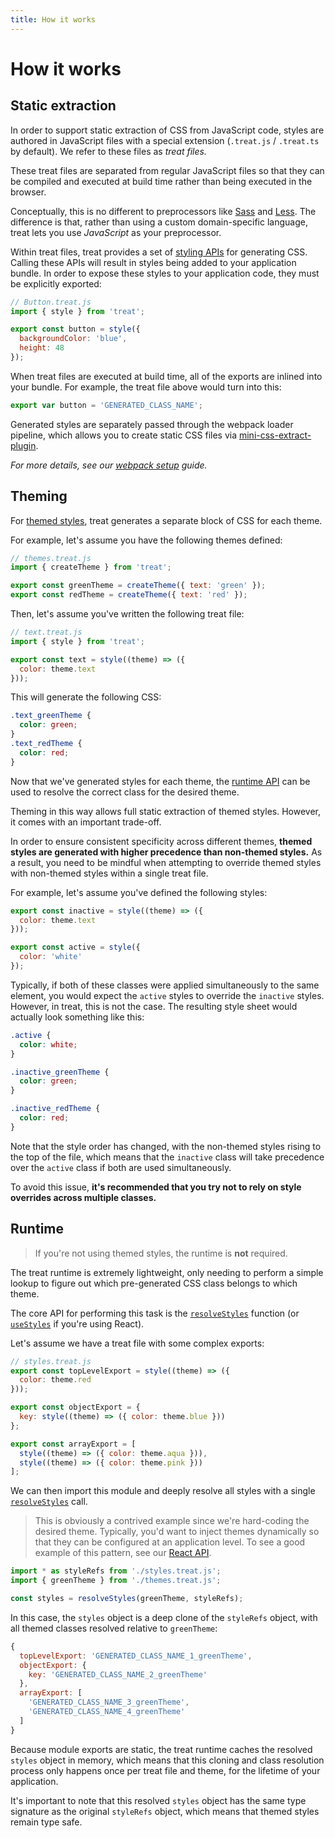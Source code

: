 ```yaml
---
title: How it works
---
```


# How it works

## Static extraction

In order to support static extraction of CSS from JavaScript code, styles are authored in JavaScript files with a special extension (`.treat.js` / `.treat.ts` by default). We refer to these files as _treat files._

These treat files are separated from regular JavaScript files so that they can be compiled and executed at build time rather than being executed in the browser.

Conceptually, this is no different to preprocessors like [Sass](https://sass-lang.com/) and [Less](http://lesscss.org/). The difference is that, rather than using a custom domain-specific language, treat lets you use _JavaScript_ as your preprocessor.

Within treat files, treat provides a set of [styling APIs](styling-api) for generating CSS. Calling these APIs will result in styles being added to your application bundle. In order to expose these styles to your application code, they must be explicitly exported:

```js
// Button.treat.js
import { style } from 'treat';

export const button = style({
  backgroundColor: 'blue',
  height: 48
});
```

When treat files are executed at build time, all of the exports are inlined into your bundle. For example, the treat file above would turn into this:

```js
export var button = 'GENERATED_CLASS_NAME';
```

Generated styles are separately passed through the webpack loader pipeline, which allows you to create static CSS files via [mini-css-extract-plugin](https://github.com/webpack-contrib/mini-css-extract-plugin).

_For more details, see our [webpack setup](setup#webpack-setup) guide._

## Theming

For [themed styles](data-types#themedstyles), treat generates a separate block of CSS for each theme.

For example, let's assume you have the following themes defined:

```js
// themes.treat.js
import { createTheme } from 'treat';

export const greenTheme = createTheme({ text: 'green' });
export const redTheme = createTheme({ text: 'red' });
```

Then, let's assume you've written the following treat file:

```js
// text.treat.js
import { style } from 'treat';

export const text = style((theme) => ({
  color: theme.text
}));
```

This will generate the following CSS:

```css
.text_greenTheme {
  color: green;
}
.text_redTheme {
  color: red;
}
```

Now that we've generated styles for each theme, the [runtime API](runtime-api) can be used to resolve the correct class for the desired theme.

Theming in this way allows full static extraction of themed styles. However, it comes with an important trade-off.

In order to ensure consistent specificity across different themes, **themed styles are generated with higher precedence than non-themed styles.** As a result, you need to be mindful when attempting to override themed styles with non-themed styles within a single treat file.

For example, let's assume you've defined the following styles:

```js
export const inactive = style((theme) => ({
  color: theme.text
}));

export const active = style({
  color: 'white'
});
```

Typically, if both of these classes were applied simultaneously to the same element, you would expect the `active` styles to override the `inactive` styles. However, in treat, this is not the case. The resulting style sheet would actually look something like this:

```css
.active {
  color: white;
}

.inactive_greenTheme {
  color: green;
}

.inactive_redTheme {
  color: red;
}
```

Note that the style order has changed, with the non-themed styles rising to the top of the file, which means that the `inactive` class will take precedence over the `active` class if both are used simultaneously.

To avoid this issue, **it's recommended that you try not to rely on style overrides across multiple classes.**

## Runtime

> If you're not using themed styles, the runtime is **not** required.

The treat runtime is extremely lightweight, only needing to perform a simple lookup to figure out which pre-generated CSS class belongs to which theme.

The core API for performing this task is the [`resolveStyles`](runtime-api#resolvestyles) function (or [`useStyles`](react-api#usestyles) if you're using React).

Let's assume we have a treat file with some complex exports:

```js
// styles.treat.js
export const topLevelExport = style((theme) => ({
  color: theme.red
}));

export const objectExport = {
  key: style((theme) => ({ color: theme.blue }))
};

export const arrayExport = [
  style((theme) => ({ color: theme.aqua })),
  style((theme) => ({ color: theme.pink }))
];
```

We can then import this module and deeply resolve all styles with a single [`resolveStyles`](runtime-api#resolvestyles) call.

> This is obviously a contrived example since we're hard-coding the desired theme. Typically, you'd want to inject themes dynamically so that they can be configured at an application level. To see a good example of this pattern, see our [React API](react-api).

```js
import * as styleRefs from './styles.treat.js';
import { greenTheme } from './themes.treat.js';

const styles = resolveStyles(greenTheme, styleRefs);
```

In this case, the `styles` object is a deep clone of the `styleRefs` object, with all themed classes resolved relative to `greenTheme`:

```js
{
  topLevelExport: 'GENERATED_CLASS_NAME_1_greenTheme',
  objectExport: {
    key: 'GENERATED_CLASS_NAME_2_greenTheme'
  },
  arrayExport: [
    'GENERATED_CLASS_NAME_3_greenTheme',
    'GENERATED_CLASS_NAME_4_greenTheme'
  ]
}
```

Because module exports are static, the treat runtime caches the resolved `styles` object in memory, which means that this cloning and class resolution process only happens once per treat file and theme, for the lifetime of your application.

It's important to note that this resolved `styles` object has the same type signature as the original `styleRefs` object, which means that themed styles remain type safe.
